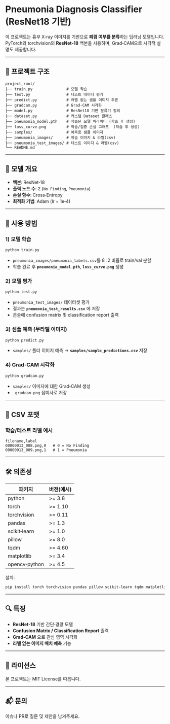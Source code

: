 
# Pneumonia Diagnosis Classifier (ResNet18 기반)

이 프로젝트는 흉부 X‑ray 이미지를 기반으로 **폐렴 여부를 분류**하는 딥러닝 모델입니다.  
PyTorch와 torchvision의 **ResNet‑18** 백본을 사용하며, Grad‑CAM으로 시각적 설명도 제공합니다.

---

## 📁 프로젝트 구조

```
project_root/
├── train.py               # 모델 학습
├── test.py                # 테스트 데이터 평가
├── predict.py             # 라벨 없는 샘플 이미지 추론
├── gradcam.py             # Grad‑CAM 시각화
├── model.py               # ResNet18 기반 분류기 정의
├── dataset.py             # 커스텀 Dataset 클래스
├── pneumonia_model.pth    # 학습된 모델 파라미터 (학습 후 생성)
├── loss_curve.png         # 학습/검증 손실 그래프  (학습 후 생성)
├── samples/               # 예측용 샘플 이미지
├── pneumonia_images/      # 학습 이미지 & 라벨(csv)
├── pneumonia_test_images/ # 테스트 이미지 & 라벨(csv)
└── README.md
```

---

## 🧠 모델 개요

* **백본**: ResNet‑18  
* **출력 노드 수**: 2 (`No Finding`, `Pneumonia`)  
* **손실 함수**: Cross‑Entropy  
* **최적화 기법**: Adam (lr = 1e‑4)  

---

## 🔧 사용 방법

### 1) 모델 학습
```bash
python train.py
```
* `pneumonia_images/pneumonia_labels.csv`를 8 : 2 비율로 train/val 분할  
* 학습 완료 후 **`pneumonia_model.pth`**, **`loss_curve.png`** 생성

### 2) 모델 평가
```bash
python test.py
```
* `pneumonia_test_images/` 데이터셋 평가  
* 결과는 **`pneumonia_test_results.csv`** 에 저장  
* 콘솔에 confusion matrix 및 classification report 출력

### 3) 샘플 예측 (무라벨 이미지)
```bash
python predict.py
```
* `samples/` 폴더 이미지 예측 → **`samples/sample_predictions.csv`** 저장

### 4) Grad‑CAM 시각화
```bash
python gradcam.py
```
* `samples/` 이미지에 대한 Grad‑CAM 생성  
* `_gradcam.png` 접미사로 저장

---

## 📄 CSV 포맷

### 학습/테스트 라벨 예시
```csv
filename,label
00000013_008.png,0   # 0 = No Finding
00000013_009.png,1   # 1 = Pneumonia
```

---

## 🛠️ 의존성

| 패키지 | 버전(예시) |
| ------ | ---------- |
| python | >= 3.8 |
| torch | >= 1.10 |
| torchvision | >= 0.11 |
| pandas | >= 1.3 |
| scikit‑learn | >= 1.0 |
| pillow | >= 8.0 |
| tqdm | >= 4.60 |
| matplotlib | >= 3.4 |
| opencv‑python | >= 4.5 |

설치:
```bash
pip install torch torchvision pandas pillow scikit-learn tqdm matplotlib opencv-python
```

---

## 🔍 특징

* **ResNet‑18** 기반 간단·경량 모델  
* **Confusion Matrix / Classification Report** 출력  
* **Grad‑CAM** 으로 관심 영역 시각화  
* **라벨 없는 이미지 배치 예측** 기능

---

## 📜 라이선스

본 프로젝트는 MIT License를 따릅니다.

---

## 📬 문의

이슈나 PR로 질문 및 제안을 남겨주세요.
